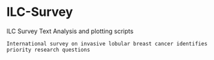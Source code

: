 # ILC-Survey
ILC Survey Text Analysis and plotting scripts

`International survey on invasive lobular breast cancer identifies priority research questions`

